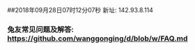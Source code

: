 ##2018年09月28日07时12分07秒 新址: 142.93.8.114
### 兔友常见问题及解答: https://github.com/wanggonging/d/blob/w/FAQ.md
